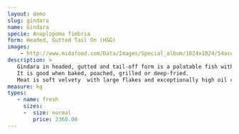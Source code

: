 ```yaml
---
layout: demo
slug: gindara
name: Gindara
specie: Anaplopoma fimbria
form: Headed, Gutted Tail On (H&G)
images:
    - http://www.midafood.com/Data/Images/Special_album/1024x1024/54ace59bb7aca615.jpg
description: >
   Gindara in headed, gutted and tail-off form is a palatable fish with a slightly firm white meat.
   It is good when baked, poached, grilled or deep-fried.
   Meat is soft velvety  with large flakes and exceptionally high oil content makes it adaptable to the most preparations.
measure: kg
types:
   - name: fresh
     sizes:
     -  size: normal
        price: 2360.00
---
```

